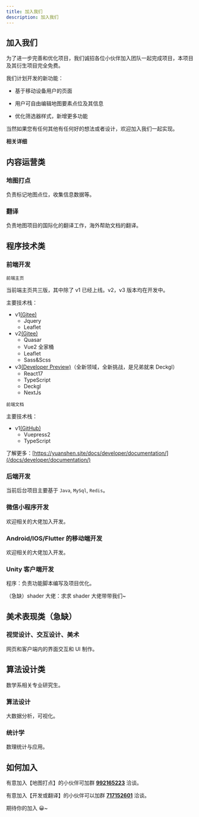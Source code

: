 ```yaml
---
title: 加入我们
description: 加入我们
---
```


## 加入我们

为了进一步完善和优化项目，我们诚招各位小伙伴加入团队一起完成项目，本项目及其衍生项目完全免费。

我们计划开发的新功能：

- 基于移动设备用户的页面

- 用户可自由编辑地图要素点位及其信息

- 优化筛选器样式，新增更多功能

当然如果您有任何其他有任何好的想法或者设计，欢迎加入我们一起实现。

**相关详细**
<Toc />


## 内容运营类

### 地图打点

负责标记地图点位，收集信息数据等。

### 翻译

负责地图项目的国际化的翻译工作，海外帮助文档的翻译。


## 程序技术类

### 前端开发

`前端主页`

当前端主页共三版，其中除了 v1 已经上线。v2，v3 版本均在开发中。

主要技术栈：

- v1[(Gitee)](https://gitee.com/KYJGYSDT/yuan-shen-map)
  - Jquery
  - Leaflet
- v2[(Gitee)](https://gitee.com/KYJGYSDT/island_map)
  - Quasar
  - Vue2 全家桶
  - Leaflet
  - Sass&Scss
- v3[(Developer Preview)](https://nextjs-imagination-map-nbmzjq21z-peaceshi.vercel.app/)（全新领域，全新挑战，是兄弟就来 Deckgl）
  - React17
  - TypeScript
  - Deckgl
  - NextJs

`前端文档`

主要技术栈：

- v1[(GitHub)](https://github.com/kongying-tavern/docs)
  - Vuepress2
  - TypeScript

了解更多：[https://yuanshen.site/docs/developer/documentation/](/docs/developer/documentation/)

### 后端开发

当前后台项目主要基于 `Java`, `MySql`, `Redis`。

### 微信小程序开发

欢迎相关的大佬加入开发。

### Android/IOS/Flutter 的移动端开发

欢迎相关的大佬加入开发。

### Unity 客户端开发

程序：负责功能脚本编写及项目优化。

（急缺）shader 大佬：求求 shader 大佬带带我们~


## 美术表现类（急缺）

### 视觉设计、交互设计、美术

网页和客户端内的界面交互和 UI 制作。


## 算法设计类

数学系相关专业研究生。

### 算法设计

大数据分析，可视化。

### 统计学

数理统计与应用。


## 如何加入

有意加入【地图打点】的小伙伴可加群 [**992165223**](https://qm.qq.com/cgi-bin/qm/qr?k=32bm2dve4iT1LbqbDhrJTFpS7z_UYOwl&jump_from=webapi '点击加入QQ群') 洽谈。

有意加入【开发或翻译】的小伙伴可以加群 [**717152601**](https://qm.qq.com/cgi-bin/qm/qr?k=jkbGpnEQlZ-1J2W0_RpWJXDkqD49Z-8N&jump_from=webapi '点击加入QQ群') 洽谈。

期待你的加入 😀~
